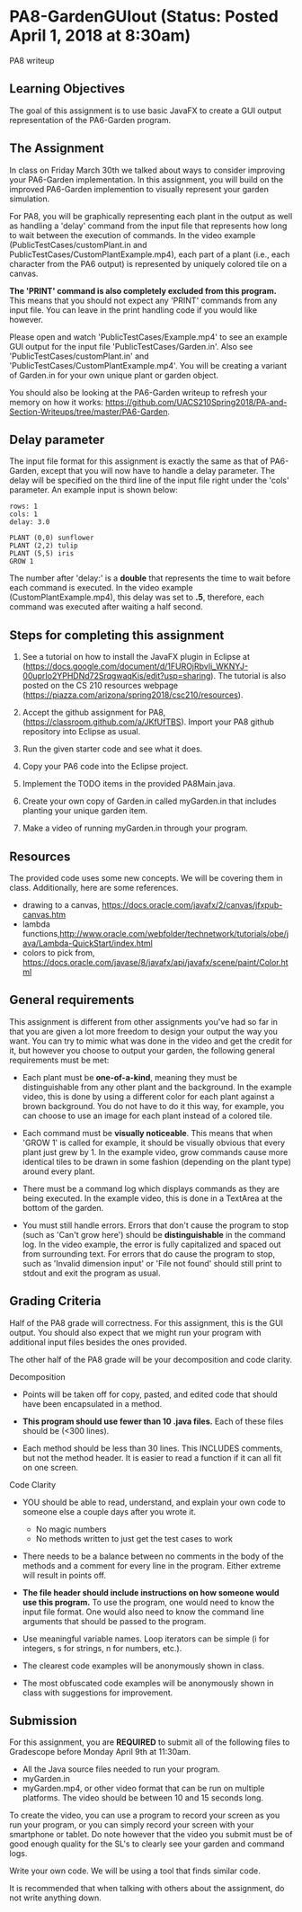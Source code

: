 # PA8-GardenGUIout (Status: Posted April 1, 2018 at 8:30am)
PA8 writeup

## Learning Objectives

The goal of this assignment is to use basic JavaFX to create
a GUI output representation of the PA6-Garden program.

## The Assignment

In class on Friday March 30th we talked about ways to consider improving 
your PA6-Garden implementation.  In this assignment, you will build on the
improved PA6-Garden implemention to visually represent your garden
simulation.

For PA8, you will be graphically representing each plant in 
the output as well as handling a 'delay' command from the input file that 
represents how long to wait between the execution of commands. 
In the video example (PublicTestCases/customPlant.in and 
PublicTestCases/CustomPlantExample.mp4), 
each part of a plant (i.e., each character from the PA6 output) is represented 
by uniquely colored tile on a canvas.

**The 'PRINT' command is also completely excluded from this program.** 
This means that you should not expect any 'PRINT' commands from any input file.
You can leave in the print handling code if you would like however.

Please open and watch 'PublicTestCases/Example.mp4' to see an example GUI 
output for the input file 'PublicTestCases/Garden.in'.  Also see
'PublicTestCases/customPlant.in' and 'PublicTestCases/CustomPlantExample.mp4'.
You will be creating a variant of Garden.in for your own unique plant or garden object.

You should also be looking at the PA6-Garden writeup to refresh your memory on 
how it works: https://github.com/UACS210Spring2018/PA-and-Section-Writeups/tree/master/PA6-Garden.

## Delay parameter

The input file format for this assignment is exactly the same as that of PA6-Garden, 
except that you will now have to handle a delay parameter.
The delay will be specified on the third line of the input file 
right under the 'cols' parameter. An example input is shown below:

```
rows: 1
cols: 1
delay: 3.0

PLANT (0,0) sunflower
PLANT (2,2) tulip
PLANT (5,5) iris
GROW 1
```

The number after 'delay:' is a **double** that represents the time to wait 
before each command is executed. In the video example (CustomPlantExample.mp4),
this delay was set to **.5**, therefore, each command was executed after waiting a half second.

## Steps for completing this assignment

 1. See a tutorial on how to install the JavaFX plugin in Eclipse at
    (https://docs.google.com/document/d/1FUROjRbvIi_WKNYJ-00uprIo2YPHDNd72SrqgwaqKis/edit?usp=sharing).
    The tutorial is also posted on the CS 210 resources webpage 
    (https://piazza.com/arizona/spring2018/csc210/resources).

 2. Accept the github assignment for PA8, (https://classroom.github.com/a/JKfUfTBS).
    Import your PA8 github repository into Eclipse as usual.
 
 3. Run the given starter code and see what it does.
 
 4. Copy your PA6 code into the Eclipse project.
 
 5. Implement the TODO items in the provided PA8Main.java.
 
 6. Create your own copy of Garden.in called myGarden.in that includes
    planting your unique garden item.
    
 7. Make a video of running myGarden.in through your program.


## Resources

The provided code uses some new concepts.  We will be covering them in class.
Additionally, here are some references.

  * drawing to a canvas, https://docs.oracle.com/javafx/2/canvas/jfxpub-canvas.htm
  * lambda functions,http://www.oracle.com/webfolder/technetwork/tutorials/obe/java/Lambda-QuickStart/index.html
  * colors to pick from, https://docs.oracle.com/javase/8/javafx/api/javafx/scene/paint/Color.html


## General requirements

This assignment is different from other assignments you've had so far 
in that you are given a lot more freedom to design your output the way 
you want. You can try to mimic what was done in the video and get the 
credit for it, but however you choose to output your garden, the following 
general requirements must be met:

* Each plant must be **one-of-a-kind**, meaning they must be distinguishable 
  from any other plant and the background. In the example video, this is 
  done by using a different color for each plant against a brown background. 
  You do not have to do it this way, for example, you can choose to use an 
  image for each plant instead of a colored tile.

* Each command must be **visually noticeable**. This means that when 
  'GROW 1' is called for example, it should be visually obvious that every 
  plant just grew by 1. In the example video, grow commands cause more identical 
  tiles to be drawn in some fashion (depending on the plant type) around every plant.

* There must be a command log which displays commands as they are being executed. 
  In the example video, this is done in a TextArea at the bottom of the garden.

* You must still handle errors. Errors that don't cause the program to stop 
  (such as 'Can't grow here') should be **distinguishable** in the command log. 
  In the video example, the error is fully capitalized and spaced out from surrounding text.
  For errors that do cause the program to stop, such as 'Invalid dimension input' or 
  'File not found' should still print to stdout and exit the program as usual.


## Grading Criteria

Half of the PA8 grade will correctness.  For this assignment, this is the GUI output.
You should also expect that we might run your program with additional input files 
besides the ones provided.

The other half of the PA8 grade will be your decomposition and code clarity.

Decomposition

* Points will be taken off for copy, pasted, and edited code that
  should have been encapsulated in a method.

* **This program should use fewer than 10 .java files.**
  Each of these files should be (<300 lines).

* Each method should be less than 30 lines.  This INCLUDES
  comments, but not the method header.  It is easier to read a 
  function if it can all fit on one screen.
  
Code Clarity
* YOU should be able to read, understand, and explain your own code
  to someone else a couple days after you wrote it.
  * No magic numbers
  * No methods written to just get the test cases to work

* There needs to be a balance between no comments in the body of the
  methods and a comment for every line in the program.  Either extreme
  will result in points off.

* **The file header should include instructions on how someone would
  use this program.**  To use the program, one would need to know the
  input file format.  One would also need to know the command line arguments
  that should be passed to the program.

* Use meaningful variable names.  Loop iterators can
  be simple (i for integers, s for strings, n for numbers, etc.).

* The clearest code examples will be anonymously shown in class.

* The most obfuscated code examples will be anonymously shown in class
  with suggestions for improvement.
  
## Submission

For this assignment, you are **REQUIRED** to submit all of the following files
to Gradescope before Monday April 9th at 11:30am. 
  * All the Java source files needed to run your program.
  * myGarden.in
  * myGarden.mp4, or other video format that can be run on multiple platforms.
    The video should be between 10 and 15 seconds long.
  
To create the video, you can use a program to record your screen as you run 
your program, or you can simply record your screen with your smartphone or tablet. 
Do note however that the video you submit must be of good enough quality for 
the SL's to clearly see your garden and command logs.

Write your own code. We will be using a tool that finds similar code.

It is recommended that when talking with others about the assignment, do not write
anything down.

